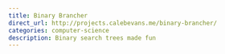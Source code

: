 ```yaml
---
title: Binary Brancher
direct_url: http://projects.calebevans.me/binary-brancher/
categories: computer-science
description: Binary search trees made fun
---
```

